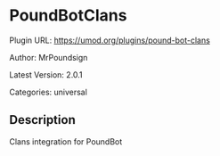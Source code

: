 # PoundBotClans

Plugin URL: https://umod.org/plugins/pound-bot-clans

Author: MrPoundsign

Latest Version: 2.0.1

Categories: universal

## Description

Clans integration for PoundBot
